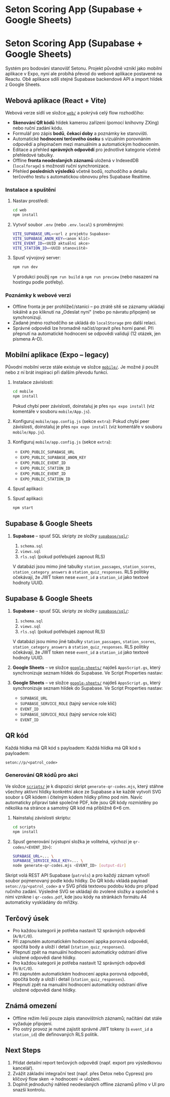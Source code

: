 # Seton Scoring App (Supabase + Google Sheets)

# Seton Scoring App (Supabase + Google Sheets)

Systém pro bodování stanovišť Setonu. Projekt původně vznikl jako mobilní aplikace v Expo, nyní ale probíhá převod do webové aplikace postavené na Reactu. Obě aplikace sdílí stejné Supabase backendové API a import hlídek z Google Sheets.

## Webová aplikace (React + Vite)

Webová verze sídlí ve složce [`web/`](./web) a pokrývá celý flow rozhodčího:

- **Skenování QR kódů** hlídek kamerou zařízení (pomocí knihovny ZXing) nebo ruční zadání kódu.
- Formulář pro zápis **bodů**, **čekací doby** a poznámky ke stanovišti.
- Automatické **hodnocení terčového úseku** s vizuálním porovnáním odpovědí a přepínačem mezi manuálním a automatickým hodnocením.
- Editace a přehled **správných odpovědí** pro jednotlivé kategorie včetně přehledové tabulky.
- Offline **fronta neodeslaných záznamů** uložená v IndexedDB (`localforage`) s možností ruční synchronizace.
- Přehled **posledních výsledků** včetně bodů, rozhodčího a detailu terčového testu s automatickou obnovou přes Supabase
  Realtime.

### Instalace a spuštění

1. Nastav prostředí:

   ```bash
   cd web
   npm install
   ```

2. Vytvoř soubor `.env` (nebo `.env.local`) s proměnnými:

   ```bash
   VITE_SUPABASE_URL=<url z projektu Supabase>
   VITE_SUPABASE_ANON_KEY=<anon klíč>
   VITE_EVENT_ID=<UUID aktuální akce>
   VITE_STATION_ID=<UUID stanoviště>
   ```

3. Spusť vývojový server:

   ```bash
   npm run dev
   ```

   V produkci použij `npm run build` a `npm run preview` (nebo nasazení na hostingu podle potřeby).

### Poznámky k webové verzi

- Offline fronta je per prohlížeč/stanici – po ztrátě sítě se záznamy ukládají lokálně a po kliknutí na „Odeslat nyní" (nebo po návratu připojení) se synchronizují.
- Zadané jméno rozhodčího se ukládá do `localStorage` pro další relaci.
- Správné odpovědi lze hromadně načíst/opravit přes horní panel. Při přepnutí na automatické hodnocení se odpovědi validují (12 otázek, jen písmena A–D).

## Mobilní aplikace (Expo – legacy)

Původní mobilní verze stále existuje ve složce [`mobile/`](./mobile). Je možné ji použít nebo z ní brát inspiraci při dalším převodu funkcí.

1. Instalace závislostí:

   ```bash
   cd mobile
   npm install
   ```

   Pokud chybí peer závislosti, doinstaluj je přes `npx expo install` (viz komentáře v souboru `mobile/App.js`).

2. Konfiguruj `mobile/app.config.js` (sekce `extra`):
   Pokud chybí peer závislosti, doinstaluj je přes `npx expo install` (viz komentáře v souboru `mobile/App.js`).

2. Konfiguruj `mobile/app.config.js` (sekce `extra`):
   - `EXPO_PUBLIC_SUPABASE_URL`
   - `EXPO_PUBLIC_SUPABASE_ANON_KEY`
   - `EXPO_PUBLIC_EVENT_ID`
   - `EXPO_PUBLIC_STATION_ID`
   - `EXPO_PUBLIC_EVENT_ID`
   - `EXPO_PUBLIC_STATION_ID`

3. Spusť aplikaci:
3. Spusť aplikaci:

   ```bash
   npm start
   ```

## Supabase & Google Sheets

1. **Supabase** – spusť SQL skripty ze složky [`supabase/sql/`](./supabase/sql):
   1. `schema.sql`
   2. `views.sql`
   3. `rls.sql` (pokud potřebuješ zapnout RLS)

   V databázi jsou mimo jiné tabulky `station_passages`, `station_scores`, `station_category_answers` a `station_quiz_responses`. RLS politiky očekávají, že JWT token nese `event_id` a `station_id` jako textové hodnoty UUID.

## Supabase & Google Sheets

1. **Supabase** – spusť SQL skripty ze složky [`supabase/sql/`](./supabase/sql):
   1. `schema.sql`
   2. `views.sql`
   3. `rls.sql` (pokud potřebuješ zapnout RLS)

   V databázi jsou mimo jiné tabulky `station_passages`, `station_scores`, `station_category_answers` a `station_quiz_responses`. RLS politiky očekávají, že JWT token nese `event_id` a `station_id` jako textové hodnoty UUID.

2. **Google Sheets** – ve složce [`google-sheets/`](./google-sheets) najdeš `AppsScript.gs`, který synchronizuje seznam hlídek do Supabase. Ve Script Properties nastav:
2. **Google Sheets** – ve složce [`google-sheets/`](./google-sheets) najdeš `AppsScript.gs`, který synchronizuje seznam hlídek do Supabase. Ve Script Properties nastav:
   - `SUPABASE_URL`
   - `SUPABASE_SERVICE_ROLE` (tajný service role klíč)
   - `EVENT_ID`
   - `SUPABASE_SERVICE_ROLE` (tajný service role klíč)
   - `EVENT_ID`

## QR kód

Každá hlídka má QR kód s payloadem:
Každá hlídka má QR kód s payloadem:

```
seton://p/<patrol_code>
```

### Generování QR kódů pro akci

Ve složce [`scripts/`](./scripts) je k dispozici skript `generate-qr-codes.mjs`, který stáhne všechny aktivní hlídky konkrétní akce ze Supabase a ke každé vytvoří SVG soubor s QR kódem i čitelným kódem hlídky přímo pod ním. Navíc automaticky připraví také společné PDF, kde jsou QR kódy rozmístěny po několika na stránce a samotný QR kód má přibližně 6×6 cm.

1. Nainstaluj závislosti skriptu:

   ```bash
   cd scripts
   npm install
   ```

2. Spusť generování (výstupní složka je volitelná, výchozí je `qr-codes/<EVENT_ID>`):

   ```bash
   SUPABASE_URL=... \
   SUPABASE_SERVICE_ROLE_KEY=... \
   node generate-qr-codes.mjs <EVENT_ID> [output-dir]
   ```

Skript volá REST API Supabase (`patrols`) a pro každý záznam vytvoří soubor pojmenovaný podle kódu hlídky. Do QR kódu vkládá payload `seton://p/<patrol_code>` a v SVG přidá textovou podobu kódu pro případ ručního zadání. Výsledné SVG se ukládají do zvolené složky a společně s nimi vznikne i `qr-codes.pdf`, kde jsou kódy na stránkách formátu A4 automaticky vyskládány do mřížky.

## Terčový úsek

- Pro každou kategorii je potřeba nastavit 12 správných odpovědí (`A/B/C/D`).
- Při zapnutém automatickém hodnocení appka porovná odpovědi, spočítá body a uloží i detail (`station_quiz_responses`).
- Přepnutí zpět na manuální hodnocení automaticky odstraní dříve uložené odpovědi dané hlídky.
- Pro každou kategorii je potřeba nastavit 12 správných odpovědí (`A/B/C/D`).
- Při zapnutém automatickém hodnocení appka porovná odpovědi, spočítá body a uloží i detail (`station_quiz_responses`).
- Přepnutí zpět na manuální hodnocení automaticky odstraní dříve uložené odpovědi dané hlídky.

## Známá omezení

- Offline režim řeší pouze zápis stanovištních záznamů; načítání dat stále vyžaduje připojení.
- Pro ostrý provoz je nutné zajistit správné JWT tokeny (s `event_id` a `station_id`) dle definovaných RLS politik.

## Next Steps

1. Přidat detailní report terčových odpovědí (např. export pro výsledkovou kancelář).
2. Zvážit základní integrační test (např. přes Detox nebo Cypress) pro klíčový flow sken → hodnocení → uložení.
3. Doplnit jednoduchý náhled neodeslaných offline záznamů přímo v UI pro snazší kontrolu.

